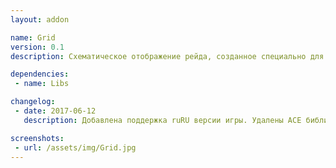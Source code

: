 ```yaml
---
layout: addon

name: Grid
version: 0.1
description: Схематическое отображение рейда, созданное специально для целителей. Требует привыкания, но оно того стоит. Повышает эффективность в разы. Есть возможность комбинации с Decursive.

dependencies:
 - name: Libs

changelog:
 - date: 2017-06-12
   description: Добавлена поддержка ruRU версии игры. Удалены ACE библиотеки. Добавлена зависимость от !Libs.

screenshots:
 - url: /assets/img/Grid.jpg
---
```

